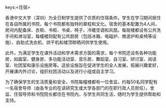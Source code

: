 keys:<住宿>


香港中文大学（深圳）为全日制学生提供了优质的住宿条件。学生在学习期间居住在各自所属的书院，每个书院都有独特的章程和文化。宿舍的基本配置为4人间，房间内配备床、衣柜、书柜、书桌、椅子、冷暖空调和风扇。每层楼都设有公共洗手间和淋浴室，每幢楼则配有公共厨房（包括冰箱、电磁炉、微波炉和桌椅等设施）、自助式洗衣机、烘干机和楼顶晾晒间供学生使用。

此外，为满足学生在课外活动和学术需求方面的需求，每个书院还设有各种功能房，如画室、健身房、多功能活动室、音乐房、舞蹈室、自习室、研讨室、阅读室、社团室和康乐设施房等。这些设施旨在促进学生的全人发展，拓展兴趣爱好，开展课内外讨论，组织社团活动以及进行小组或自主学习。

为了确保学生的生活质量和安全，书院每幢楼都有一位舍监，约每50名同学配有一名宿舍导师（由各专业的在读研究生或大学各部门的在职行政人员担任）。舍监、住宿导师和书院院长都住在书院内，与学生共同生活，随时为学生提供帮助和支持。